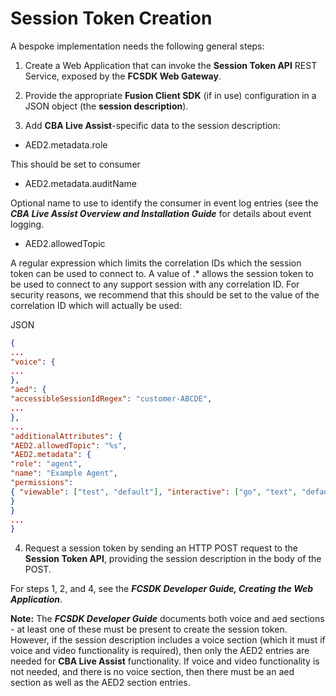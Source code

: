 # Session Token Creation

A bespoke implementation needs the following general steps:

1.  Create a Web Application that can invoke the **Session Token API** REST Service, exposed by the **FCSDK Web Gateway**.

2.  Provide the appropriate **Fusion Client SDK** (if in use) configuration in a JSON object (the **session description**).

3.  Add **CBA Live Assist**-specific data to the session description:
    
  - AED2.metadata.role

  This should be set to consumer

  - AED2.metadata.auditName

  Optional name to use to identify the consumer in event log entries (see the ***CBA Live Assist Overview and Installation Guide*** for details about event logging.

  - AED2.allowedTopic

  A regular expression which limits the correlation IDs which the session token can be used to connect to. A value of .\* allows the session token to be used to connect to any support session with any correlation ID. For security reasons, we recommend that this should be set to the value of the correlation ID which will actually be used:

JSON
```json
{
...
"voice": {
...
},
"aed": {
"accessibleSessionIdRegex": "customer-ABCDE",
...
},
...
"additionalAttributes": {
"AED2.allowedTopic": "%s",
"AED2.metadata": {
"role": "agent",
"name": "Example Agent",
"permissions":
{ "viewable": ["test", "default"], "interactive": ["go", "text", "default"] }
}
}
...
}
```

4.  Request a session token by sending an HTTP POST request to the **Session Token API**, providing the session description in the body of the POST.

For steps 1, 2, and 4, see the ***FCSDK Developer Guide, Creating the Web Application***.

**Note:** The ***FCSDK Developer Guide*** documents both voice and aed sections - at least one of these must be present to create the session token. However, if the session description includes a voice section (which it must if voice and video functionality is required), then only the AED2 entries are needed for **CBA Live Assist** functionality. If voice and video functionality is not needed, and there is no voice section, then there must be an aed section as well as the AED2 section entries.
